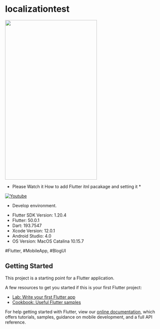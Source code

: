 # localizationtest

<img src="https://github.com/loydkim/Flutter_localization/blob/main/Preview.gif" width="300" height="520">

* Please Watch it How to add Flutter itnl pacakage and setting it *

[![Youtube](https://img.youtube.com/vi/AiFCMIhfwOI/0.jpg)](https://youtu.be/AiFCMIhfwOI)

* Develop environment.

- Flutter SDK Version: 1.20.4
- Flutter: 50.0.1
- Dart: 193.7547
- Xcode Version: 12.0.1
- Android Studio: 4.0
- OS Version: MacOS Catalina 10.15.7

#Flutter, #MobileApp, #BlogUI

## Getting Started

This project is a starting point for a Flutter application.

A few resources to get you started if this is your first Flutter project:

- [Lab: Write your first Flutter app](https://flutter.dev/docs/get-started/codelab)
- [Cookbook: Useful Flutter samples](https://flutter.dev/docs/cookbook)

For help getting started with Flutter, view our
[online documentation](https://flutter.dev/docs), which offers tutorials,
samples, guidance on mobile development, and a full API reference.
